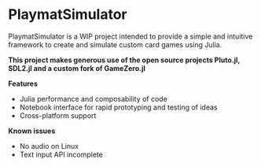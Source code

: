 # PlaymatSimulator

PlaymatSimulator is a WIP project intended to provide a simple and intuitive framework to create and simulate custom card games using Julia.

**This project makes generous use of the open source projects Pluto.jl, SDL2.jl and a custom fork of GameZero.jl**

__Features__
- Julia performance and composability of code
- Notebook interface for rapid prototyping and testing of ideas
- Cross-platform support

__Known issues__
- No audio on Linux
- Text input API incomplete
